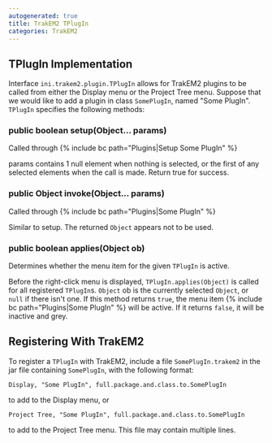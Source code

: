 ```yaml
---
autogenerated: true
title: TrakEM2 TPlugIn
categories: TrakEM2
---
```


## TPlugIn Implementation

Interface `ini.trakem2.plugin.TPlugIn` allows for TrakEM2 plugins to be called from either the Display menu or the Project Tree menu. Suppose that we would like to add a plugin in class `SomePlugIn`, named "Some PlugIn". `TPlugIn` specifies the following methods:

### public boolean setup(Object... params)

Called through {% include bc path="Plugins|Setup Some PlugIn" %}

params contains 1 null element when nothing is selected, or the first of any selected elements when the call is made. Return true for success.

### public Object invoke(Object... params)

Called through {% include bc path="Plugins|Some PlugIn" %}

Similar to setup. The returned `Object` appears not to be used.

### public boolean applies(Object ob)

Determines whether the menu item for the given `TPlugIn` is active.

Before the right-click menu is displayed, `TPlugIn.applies(Object)` is called for all registered `TPlugIn`s. `Object` ob is the currently selected `Object`, or `null` if there isn't one. If this method returns `true`, the menu item {% include bc path="Plugins|Some PlugIn" %} will be active. If it returns `false`, it will be inactive and grey.

## Registering With TrakEM2

To register a `TPlugIn` with TrakEM2, include a file `SomePlugIn.trakem2` in the jar file containing `SomePlugIn`, with the following format:
```
Display, "Some PlugIn", full.package.and.class.to.SomePlugIn
```
to add to the Display menu, or
```
Project Tree, "Some PlugIn", full.package.and.class.to.SomePlugIn
```
to add to the Project Tree menu. This file may contain multiple lines.
